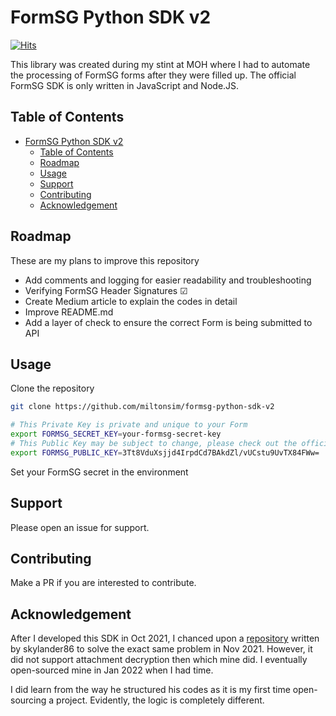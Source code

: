 # FormSG Python SDK v2

[![Hits](https://hits.seeyoufarm.com/api/count/incr/badge.svg?url=https%3A%2F%2Fgithub.com%2Fmiltonsim%2Fformsg-python-sdk-v2&count_bg=%2379C83D&title_bg=%23555555&icon=snapcraft.svg&icon_color=%23E7E7E7&title=Views&edge_flat=false)](https://hits.seeyoufarm.com)

This library was created during my stint at MOH where I had to automate the processing of FormSG forms after they were filled up. The official FormSG SDK is only written in JavaScript and Node.JS.

## Table of Contents

- [FormSG Python SDK v2](#formsg-python-sdk-v2)
  - [Table of Contents](#table-of-contents)
  - [Roadmap](#roadmap)
  - [Usage](#usage)
  - [Support](#support)
  - [Contributing](#contributing)
  - [Acknowledgement](#acknowledgement)

## Roadmap

These are my plans to improve this repository
- Add comments and logging for easier readability and troubleshooting 
- Verifying FormSG Header Signatures &#9745;
- Create Medium article to explain the codes in detail
- Improve README.md
- Add a layer of check to ensure the correct Form is being submitted to API

## Usage

Clone the repository

```sh
git clone https://github.com/miltonsim/formsg-python-sdk-v2

# This Private Key is private and unique to your Form
export FORMSG_SECRET_KEY=your-formsg-secret-key
# This Public Key may be subject to change, please check out the official FormSG Javascript SDK for the latest Public Key
export FORMSG_PUBLIC_KEY=3Tt8VduXsjjd4IrpdCd7BAkdZl/vUCstu9UvTX84FWw=
```

Set your FormSG secret in the environment 

## Support

Please open an issue for support.

## Contributing

Make a PR if you are interested to contribute.

## Acknowledgement
After I developed this SDK in Oct 2021, I chanced upon a [repository](https://github.com/fivehealth/formsg-python-sdk) written by skylander86 to solve the exact same problem in Nov 2021. However, it did not support attachment decryption then which mine did. I eventually open-sourced mine in Jan 2022 when I had time.

I did learn from the way he structured his codes as it is my first time open-sourcing a project. Evidently, the logic is completely different.
